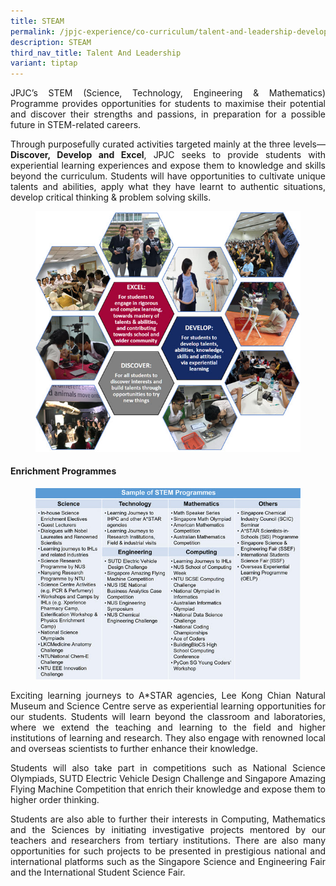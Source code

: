 ```yaml
---
title: STEAM
permalink: /jpjc-experience/co-curriculum/talent-and-leadership-development-programme/steam/
description: STEAM
third_nav_title: Talent And Leadership
variant: tiptap
---
```

<div align="justify">

<p>
JPJC’s STEM (Science, Technology, Engineering &amp; Mathematics) Programme provides opportunities for students to maximise their potential and discover their strengths and passions, in preparation for a possible future in STEM-related careers.</p>

<p>
Through purposefully curated activities targeted mainly at the three levels—<strong>Discover, Develop and Excel</strong>, JPJC seeks to provide students with experiential learning experiences and expose them to knowledge and skills beyond the curriculum. Students will have opportunities to cultivate unique talents and abilities, apply what they have learnt to authentic situations, develop critical thinking &amp; problem solving skills.</p>

<figure>
<img src="/images/STEM1.jpg"></figure>

<h4>Enrichment Programmes</h4>
	
<figure>
<img src="/images/STEM2.jpg"></figure>

<p>
Exciting learning journeys to A*STAR agencies, Lee Kong Chian Natural Museum and Science Centre serve as experiential learning opportunities for our students. Students will learn beyond the classroom and laboratories, where we extend the teaching and learning to the field and higher institutions of learning and research. They also engage with renowned local and overseas scientists to further enhance their knowledge.</p>

<p>
Students will also take part in competitions such as National Science Olympiads, SUTD Electric Vehicle Design Challenge and Singapore Amazing Flying Machine Competition that enrich their knowledge and expose them to higher order thinking.</p>

<p>
Students are also able to further their interests in Computing, Mathematics and the Sciences by initiating investigative projects mentored by our teachers and researchers from tertiary institutions. There are also many opportunities for such projects to be presented in prestigious national and international platforms such as the Singapore Science and Engineering Fair and the International Student Science Fair.</p>
	
</div>